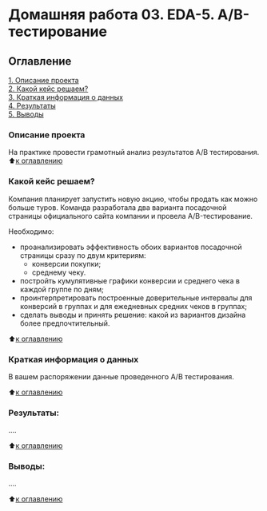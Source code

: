# Домашняя работа 03. EDA-5. A/B-тестирование
## Оглавление  
[1. Описание проекта](https://github.com/meliashchenia/Skillfactory_DS_3.0/blob/main/EDA_5_HW_03/README.md#Описание-проекта)  
[2. Какой кейс решаем?](https://github.com/meliashchenia/Skillfactory_DS_3.0/blob/main/EDA_5_HW_03/README.md#Какой-кейс-решаем)  
[3. Краткая информация о данных](https://github.com/meliashchenia/Skillfactory_DS_3.0/blob/main/EDA_5_HW_03/README.md#Краткая-информация-о-данных)  
[4. Результаты](https://github.com/meliashchenia/Skillfactory_DS_3.0/blob/main/EDA_5_HW_03/README.md#Результаты)    
[5. Выводы](https://github.com/meliashchenia/Skillfactory_DS_3.0/blob/main/EDA_5_HW_03/README.md#Выводы) 

### Описание проекта    
На практике провести грамотный анализ результатов А/В тестирования.
:arrow_up:[к оглавлению](https://github.com/meliashchenia/Skillfactory_DS_3.0/blob/main/EDA_5_HW_03/README.md#Оглавление)


### Какой кейс решаем?    
Компания планирует запустить новую акцию, чтобы продать как можно больше туров. Команда разработала два варианта посадочной страницы официального сайта компании и провела A/B-тестирование.

Необходимо:
- проанализировать эффективность обоих вариантов посадочной страницы сразу по двум критериям:
    * конверсии покупки;
    * среднему чеку.
- постройть кумулятивные графики конверсии и среднего чека в каждой группе по дням;
- проинтерпретировать построенные доверительные интервалы для конверсий в группах и для ежедневных средних чеков в группах;
- сделать выводы и принять решение: какой из вариантов дизайна более предпочтительный.

:arrow_up:[к оглавлению](https://github.com/meliashchenia/Skillfactory_DS_3.0/blob/main/EDA_5_HW_03/README.md#Оглавление)


### Краткая информация о данных
В вашем распоряжении данные проведенного А/В тестирования.

:arrow_up:[к оглавлению](https://github.com/meliashchenia/Skillfactory_DS_3.0/blob/main/EDA_5_HW_03/README.md#Оглавление)


### Результаты:  
....

:arrow_up:[к оглавлению](https://github.com/meliashchenia/Skillfactory_DS_3.0/blob/main/EDA_5_HW_03/README.md#Оглавление)


### Выводы:  
....

:arrow_up:[к оглавлению](https://github.com/meliashchenia/Skillfactory_DS_3.0/blob/main/EDA_5_HW_03/README.md#Оглавление)